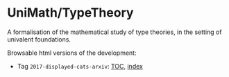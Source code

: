 UniMath/TypeTheory
==========

A formalisation of the mathematical study of type theories, in the setting of univalent foundations.

Browsable html versions of the development:

- Tag `2017-displayed-cats-arxiv`: [TOC](code/2017-displayed-cats-arxiv/toc.html), [index](code/2017-displayed-cats-arxiv/index.html)
